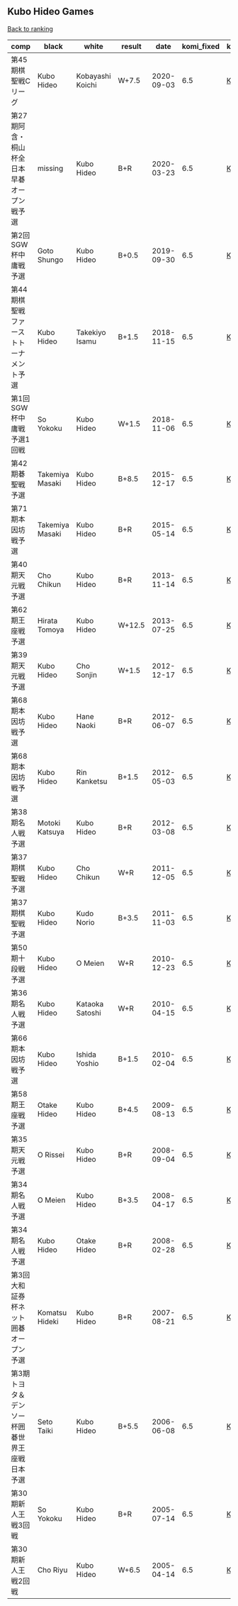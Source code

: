## Kubo Hideo Games

[Back to ranking](../../index.md)




| **comp** | **black** | **white** | **result** | **date** | **komi_fixed** | **kifu** | 
| --- | --- | --- | --- | --- | --- | --- |
| 第45期棋聖戦Cリーグ | Kubo Hideo | Kobayashi Koichi | W+7.5 | 2020-09-03 | 6.5 | [Kifu](https://kifudepot.net/kifucontents.php?id=P4Hwn6i8sUTxOyEySt1MqQ%3D%3D) | 
| 第27期阿含・桐山杯全日本早碁オープン戦予選 | missing | Kubo Hideo | B+R | 2020-03-23 | 6.5 | [Kifu](https://kifudepot.net/kifucontents.php?id=kbrd9yBKYc6j2%2BPnx2hx3A%3D%3D) | 
| 第2回SGW杯中庸戦予選 | Goto Shungo | Kubo Hideo | B+0.5 | 2019-09-30 | 6.5 | [Kifu](https://kifudepot.net/kifucontents.php?id=JV6qMGjXWnl51B7B8UHuZQ%3D%3D) | 
| 第44期棋聖戦ファーストトーナメント予選 | Kubo Hideo | Takekiyo Isamu | B+1.5 | 2018-11-15 | 6.5 | [Kifu](https://kifudepot.net/kifucontents.php?id=VDVVpc2z5exTSy8z0sMplA%3D%3D) | 
| 第1回SGW杯中庸戦予選1回戦 | So Yokoku | Kubo Hideo | W+1.5 | 2018-11-06 | 6.5 | [Kifu](https://kifudepot.net/kifucontents.php?id=jDx7b9c%2B6%2B0IFhfMZxmHww%3D%3D) | 
| 第42期碁聖戦予選 | Takemiya Masaki | Kubo Hideo | B+8.5 | 2015-12-17 | 6.5 | [Kifu](https://kifudepot.net/kifucontents.php?id=m3A4c%2BWiGiMmbmh1Jdd1vQ%3D%3D) | 
| 第71期本因坊戦予選 | Takemiya Masaki | Kubo Hideo | B+R | 2015-05-14 | 6.5 | [Kifu](https://kifudepot.net/kifucontents.php?id=Dtxucnlz1iB5wwX9JhfVUg%3D%3D) | 
| 第40期天元戦予選 | Cho Chikun | Kubo Hideo | B+R | 2013-11-14 | 6.5 | [Kifu](https://kifudepot.net/kifucontents.php?id=Ix%2FzI2dUq29uElqpbp5ZYw%3D%3D) | 
| 第62期王座戦予選 | Hirata Tomoya | Kubo Hideo | W+12.5 | 2013-07-25 | 6.5 | [Kifu](https://kifudepot.net/kifucontents.php?id=DlfV5qIq1nc3DBO9cEua8w%3D%3D) | 
| 第39期天元戦予選 | Kubo Hideo | Cho Sonjin | W+1.5 | 2012-12-17 | 6.5 | [Kifu](https://kifudepot.net/kifucontents.php?id=dKIWEKN0ZWev6QMksEYbIA%3D%3D) | 
| 第68期本因坊戦予選 | Kubo Hideo | Hane Naoki | B+R | 2012-06-07 | 6.5 | [Kifu](https://kifudepot.net/kifucontents.php?id=9C7Od5u%2BXhyOJjMHZV4a1g%3D%3D) | 
| 第68期本因坊戦予選 | Kubo Hideo | Rin Kanketsu | B+1.5 | 2012-05-03 | 6.5 | [Kifu](https://kifudepot.net/kifucontents.php?id=4eDDzKou%2FSqVzjZZskszuA%3D%3D) | 
| 第38期名人戦予選 | Motoki Katsuya | Kubo Hideo | B+R | 2012-03-08 | 6.5 | [Kifu](https://kifudepot.net/kifucontents.php?id=mgjS37tnIqKmj907yoSoUA%3D%3D) | 
| 第37期棋聖戦予選 | Kubo Hideo | Cho Chikun | W+R | 2011-12-05 | 6.5 | [Kifu](https://kifudepot.net/kifucontents.php?id=aXENa2hM27EY5Ph5rBBYJQ%3D%3D) | 
| 第37期棋聖戦予選 | Kubo Hideo | Kudo Norio | B+3.5 | 2011-11-03 | 6.5 | [Kifu](https://kifudepot.net/kifucontents.php?id=HTIGyNMMZwLuK7%2FiUiqeDQ%3D%3D) | 
| 第50期十段戦予選 | Kubo Hideo | O Meien | W+R | 2010-12-23 | 6.5 | [Kifu](https://kifudepot.net/kifucontents.php?id=lkb1N52EkT0BS8G9or%2B83w%3D%3D) | 
| 第36期名人戦予選 | Kubo Hideo | Kataoka Satoshi | W+R | 2010-04-15 | 6.5 | [Kifu](https://kifudepot.net/kifucontents.php?id=E42fIK1Ig4ZuZLqczlvM%2Fw%3D%3D) | 
| 第66期本因坊戦予選 | Kubo Hideo | Ishida Yoshio | B+1.5 | 2010-02-04 | 6.5 | [Kifu](https://kifudepot.net/kifucontents.php?id=I4%2BtCDAnGHW7MmksXoZueQ%3D%3D) | 
| 第58期王座戦予選 | Otake Hideo | Kubo Hideo | B+4.5 | 2009-08-13 | 6.5 | [Kifu](https://kifudepot.net/kifucontents.php?id=oHztBz1%2BjWupJdNgmOe08Q%3D%3D) | 
| 第35期天元戦予選 | O Rissei | Kubo Hideo | B+R | 2008-09-04 | 6.5 | [Kifu](https://kifudepot.net/kifucontents.php?id=9Dss%2B71N0HeJ6bkJR7KNvA%3D%3D) | 
| 第34期名人戦予選 | O Meien | Kubo Hideo | B+3.5 | 2008-04-17 | 6.5 | [Kifu](https://kifudepot.net/kifucontents.php?id=9ikMHuMvTfPM%2BcJko%2BZykg%3D%3D) | 
| 第34期名人戦予選 | Kubo Hideo | Otake Hideo | B+R | 2008-02-28 | 6.5 | [Kifu](https://kifudepot.net/kifucontents.php?id=SMi4iX6bKB3RYlJRQBpR5Q%3D%3D) | 
| 第3回大和証券杯ネット囲碁オープン予選 | Komatsu Hideki | Kubo Hideo | B+R | 2007-08-21 | 6.5 | [Kifu](https://kifudepot.net/kifucontents.php?id=EVgJOcO7V4YWpu6m1SGMzA%3D%3D) | 
| 第3期トヨタ＆デンソー杯囲碁世界王座戦日本予選 | Seto Taiki | Kubo Hideo | B+5.5 | 2006-06-08 | 6.5 | [Kifu](https://kifudepot.net/kifucontents.php?id=IjOH2CIb7TqyupMpgJ8eNQ%3D%3D) | 
| 第30期新人王戦3回戦 | So Yokoku | Kubo Hideo | B+R | 2005-07-14 | 6.5 | [Kifu](https://kifudepot.net/kifucontents.php?id=kadWxFKDrptzYnffpinmOQ%3D%3D) | 
| 第30期新人王戦2回戦 | Cho Riyu | Kubo Hideo | W+6.5 | 2005-04-14 | 6.5 | [Kifu](https://kifudepot.net/kifucontents.php?id=1e6RV9NJlK3J4iA6TLXi6Q%3D%3D) |




